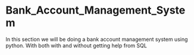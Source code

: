 # Bank_Account_Management_System
In this section we will be doing a bank account management system using python. With both with and without getting help from SQL
